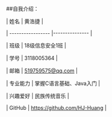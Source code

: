 ##自我介绍：

| 姓名 | 黄浩捷 |

| ----------------- |--------------- |

| 班级 | 18级信息安全1班 | 

| 学号 | 3118005364 |

| 邮箱 | 519759575@qq.com |

| 专业能力 | 掌握C语言基础、Java入门 |

| 兴趣爱好 | 民族传统音乐 |

| GitHub | https://github.com/HJ-Huang |
